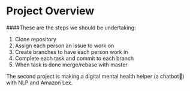 # Project Overview
####These are the steps we should be undertaking:
1. Clone repository
2. Assign each person an issue to work on
3. Create branches to have each person work in
4. Complete each task and commit to each branch
5. When task is done merge/rebase with master


The second project is making a digital mental health helper (a chatbot:robot:) with NLP and Amazon Lex.
